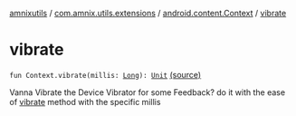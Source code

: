 [amnixutils](../../index.md) / [com.amnix.utils.extensions](../index.md) / [android.content.Context](index.md) / [vibrate](./vibrate.md)

# vibrate

`fun Context.vibrate(millis: `[`Long`](https://kotlinlang.org/api/latest/jvm/stdlib/kotlin/-long/index.html)`): `[`Unit`](https://kotlinlang.org/api/latest/jvm/stdlib/kotlin/-unit/index.html) [(source)](https://github.com/AmniX/amnixUtils/tree/master/amnixutils/src/main/java/com/amnix/utils/extensions/ContextExtension.kt#L130)

Vanna Vibrate the Device Vibrator for some Feedback? do it with the ease of [vibrate](./vibrate.md) method with the specific millis

